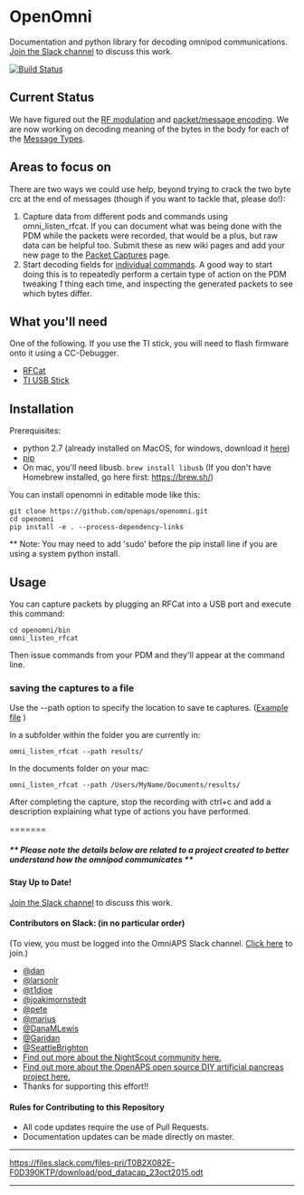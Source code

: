# OpenOmni
Documentation and python library for decoding omnipod communications. [Join the Slack channel](https://omniaps.slack.com/) to discuss this work.

[![Build Status](https://travis-ci.org/openaps/openomni.svg?branch=master)](https://travis-ci.org/openaps/openomni)

## Current Status

We have figured out the [RF modulation](https://github.com/openaps/openomni/wiki/RF-Modulation) and [packet/message encoding](https://github.com/openaps/openomni/wiki). We are now working on decoding meaning of the bytes in the body for each of the [Message Types](https://github.com/openaps/openomni/wiki/Message-Types).

## Areas to focus on

There are two ways we could use help, beyond trying to crack the two byte crc at the end of messages (though if you want to tackle that, please do!):
  1. Capture data from different pods and commands using omni_listen_rfcat. If you can document what was being done with the PDM while the packets were recorded, that would be a plus, but raw data can be helpful too.  Submit these as new wiki pages and add your new page to the [Packet Captures](https://github.com/openaps/openomni/wiki/Packet-Captures) page.
  2. Start decoding fields for [individual commands](https://github.com/openaps/openomni/wiki/Message-Types). A good way to start doing this is to repeatedly perform a certain type of action on the PDM tweaking *1* thing each time, and inspecting the generated packets to see which bytes differ.

## What you'll need

One of the following.  If you use the TI stick, you will need to flash firmware onto it using a CC-Debugger.

  * [RFCat](http://int3.cc/products/rfcat)
  * [TI USB Stick](http://www.ti.com/tool/cc1111emk868-915)

## Installation

Prerequisites:
* python 2.7 (already installed on MacOS, for windows, download it [here](https://www.python.org/downloads/release/python-2714/))
* [pip](https://pip.readthedocs.io/en/stable/installing/)
* On mac, you'll need libusb. `brew install libusb` (If you don't have Homebrew installed, go here first: https://brew.sh/)

You can install openomni in editable mode like this:
```
git clone https://github.com/openaps/openomni.git
cd openomni
pip install -e . --process-dependency-links
```
** Note: You may need to add 'sudo' before the pip install line if you are using a system python install.

## Usage
You can capture packets by plugging an RFCat into a USB port and execute this command:
```
cd openomni/bin
omni_listen_rfcat
```
Then issue commands from your PDM and they'll appear at the command line.

### saving the captures to a file
Use the --path option to specify the location to save te captures. ([Example file](results/2017-12-18T03:28:50.720359-eelkejager.json) )


In a subfolder within the folder you are currently in:
```
omni_listen_rfcat --path results/
```
In the documents folder on your mac:
```
omni_listen_rfcat --path /Users/MyName/Documents/results/
```
After completing the capture, stop the recording with ctrl+c and add a description explaining what type of actions you have performed.

=======
##### ** Please note the details below are related to a project created to better understand how the omnipod communicates **


#### Stay Up to Date!
[Join the Slack channel](https://omniapsslack.azurewebsites.net/) to discuss this work.

#### Contributors on Slack: (in no particular order)
(To view, you must be logged into the OmniAPS Slack channel. [Click here](https://omniapsslack.azurewebsites.net/) to join.)
* [@dan](https://omniaps.slack.com/team/dan)
* [@larsonlr](https://omniaps.slack.com/team/larsonlr)
* [@t1djoe](https://omniaps.slack.com/team/t1djoe)
* [@joakimornstedt](https://omniaps.slack.com/team/joakimornstedt)
* [@pete](https://omniaps.slack.com/team/pete)
* [@marius](https://omniaps.slack.com/team/marius) 
* [@DanaMLewis](https://omniaps.slack.com/team/danamlewis)
* [@Garidan](https://omniaps.slack.com/team/garidan)
* [@SeattleBrighton](https://omniaps.slack.com/team/seattlebrighton)
* [Find out more about the NightScout community here.](https://github.com/nightscout)
* [Find out more about the OpenAPS open source DIY artificial pancreas project here.](https://openaps.org)
* Thanks for supporting this effort!!

#### Rules for Contributing to this Repository

* All code updates require the use of Pull Requests.
* Documentation updates can be made directly on master.

***
https://files.slack.com/files-pri/T0B2X082E-F0D390KTP/download/pod_datacap_23oct2015.odt
***
